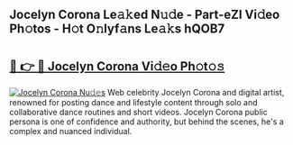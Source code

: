 ## Jocelyn Corona Le𝚊𝚔ed N𝚞𝚍e - Part-eZI Vi𝚍eo Ph𝚘tos - H𝚘t O𝚗lyf𝚊ns Le𝚊𝚔s hQOB7

# <h2><a href="http://hf455uu.feru.top/?c=Jocelyn+Corona">🔗 👉 🔴 Jocelyn Corona Vi𝚍𝚎o Ph𝚘t𝚘𝚜</a></h2>

[![Jocelyn Corona Nu𝚍𝚎s](https://i.imgur.com/0TWrTi3.gif)](http://hf455uu.feru.top/?c=Jocelyn+Corona)
Web celebrity Jocelyn Corona and digital artist, renowned for posting dance and lifestyle content through solo and collaborative dance routines and short videos. Jocelyn Corona public persona is one of confidence and authority, but behind the scenes, he's a complex and nuanced individual. 
